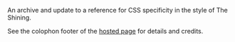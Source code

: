 An archive and update to a reference for CSS specificity in the style of The Shining.

See the colophon footer of the [hosted page](https://specificity.webcore.io/) for details and credits.

